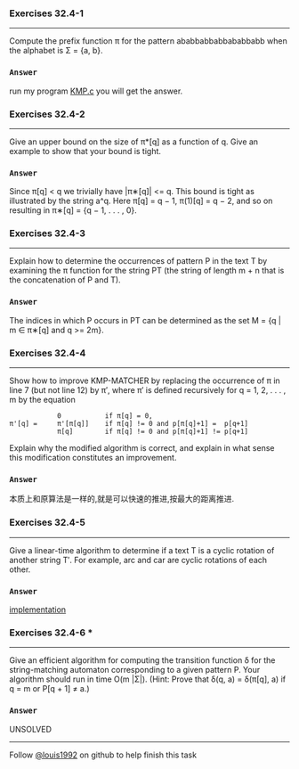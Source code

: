 ### Exercises 32.4-1
***
Compute the prefix function π for the pattern ababbabbabbababbabb when the alphabet is Σ = {a, b}.

### `Answer`
run my program [KMP.c](./KMP.c) you will get the answer.


### Exercises 32.4-2
***
Give an upper bound on the size of π*[q] as a function of q. Give an example to show that your bound is tight.

### `Answer`
Since π[q] < q we trivially have |π∗[q]| <= q. This bound is tight as illustrated by the string a^q. Here π[q] = q − 1, π(1)[q] = q − 2, and so on resulting in π∗[q] = {q − 1, . . . , 0}.

### Exercises 32.4-3
***
Explain how to determine the occurrences of pattern P in the text T by examining the π
function for the string PT (the string of length m + n that is the concatenation of P and T).

### `Answer`
The indices in which P occurs in PT can be determined as the set M = {q | m ∈ π∗[q] and q >= 2m}.

### Exercises 32.4-4
***
Show how to improve KMP-MATCHER by replacing the occurrence of π in line 7 (but not
line 12) by π′, where π′ is defined recursively for q = 1, 2, . . . , m by the equation
	
				0			if π[q] = 0,
	π'[q] = 	π'[π[q]]	if π[q] != 0 and p[π[q]+1] =  p[q+1]
				π[q]		if π[q] != 0 and p[π[q]+1] != p[q+1]
	


Explain why the modified algorithm is correct, and explain in what sense this modification constitutes an improvement.

### `Answer`
本质上和原算法是一样的,就是可以快速的推进,按最大的距离推进.

### Exercises 32.4-5
***
Give a linear-time algorithm to determine if a text T is a cyclic rotation of another string T′. For example, arc and car are cyclic rotations of each other.

### `Answer`
[implementation](./exercise_code/str_spin.c)

### Exercises 32.4-6 *
***
Give an efficient algorithm for computing the transition function δ for the string-matching automaton corresponding to a given pattern P. Your algorithm should run in time O(m |Σ|). (Hint: Prove that δ(q, a) = δ(π[q], a) if q = m or P[q + 1] ≠ a.)

### `Answer`
UNSOLVED

***
Follow [@louis1992](https://github.com/gzc) on github to help finish this task
